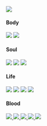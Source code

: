 <div class="Yusuke" style="display: inline_block">
    <h1><img src="https://i.imgur.com/zCC8QDx.gif"></h1>
    <a href="https://github.com/UserWhare">
  </a>
</div>
<div class="Body" style="display: inline_block">
    <h4>Body</h4>
    <img src="https://img.shields.io/badge/python-3670A0?style=for-the-badge&logo=python&logoColor=yellow">
    <img src="https://img.shields.io/badge/google%20gemini-8E75B2?style=for-the-badge&logo=google%20gemini&logoColor=black">
   </a>
</div>
<div class="Soul" style="display: inline_block">
    <h4>Soul</h4>
    <img src="https://img.shields.io/badge/Go-00ADD8?style=for-the-badge&logo=go&logoColor=white">
    <img src="https://img.shields.io/badge/Haskell-5D4F85?style=for-the-badge&logo=haskell&logoColor=white">
    <img src="https://img.shields.io/badge/Shell_Script-121011?style=for-the-badge&logo=gnu-bash&logoColor=white">
   </a>
</div>
<div class="Life" style="display: inline_block">
    <h4>Life</h4>
    <img src="https://img.shields.io/badge/manjaro-35BF5C?style=for-the-badge&logo=manjaro&logoColor=white">
    <img src="https://img.shields.io/badge/Android-3DDC84?style=for-the-badge&logo=android&logoColor=white">
    <img src="https://img.shields.io/badge/Firefox_Browser-FF7139?style=for-the-badge&logo=Firefox-Browser&logoColor=white">
    <img src="https://img.shields.io/badge/sublime_text-%23575757.svg?&style=for-the-badge&logo=sublime-text&logoColor=important">
   </a>
</div>
<div class="Social" style="display: inline_block">
    <h4>Blood</h4>
    <a href="https://discord.com/users/940390599742357554/"><img src="https://img.shields.io/badge/Discord-7289DA?style=for-the-badge&logo=discord&logoColor=white">
    <a href="https://www.instagram.com/userwhare/"><img src="https://img.shields.io/badge/Instagram-E4405F?style=for-the-badge&logo=instagram&logoColor=white">
    <a href="https://twitter.com/Ysk_0x5"><img src="https://img.shields.io/badge/Twitter-1DA1F2?style=for-the-badge&logo=twitter&logoColor=white">
    <a href="https://www.twitch.tv/Skarzian"><img src="https://img.shields.io/badge/Twitch-9146FF?style=for-the-badge&logo=twitch&logoColor=white">
    <a href="https://www.youtube.com/channel/UCt1U-ENl0nwEY-1r66CGu2w"><img src="https://img.shields.io/badge/YouTube-FF0000?style=for-the-badge&logo=youtube&logoColor=white">
   </a>
</div>
